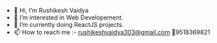 - 👋 Hi, I’m Rushikesh Vaidya
- 👀 I’m interested in Web Developement.
- 🌱 I’m currently doing ReactJS projects.
- 📫 How to reach me :- rushikeshvaidya303@gmail.com
📱9518369821
<!---
rushivv303/rushivv303 is a ✨ special ✨ repository because its `README.md` (this file) appears on your GitHub profile.
You can click the Preview link to take a look at your changes.
--->
